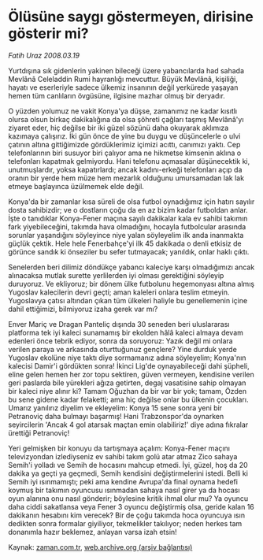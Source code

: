 # Ölüsüne saygı göstermeyen, dirisine gösterir mi?

*Fatih Uraz 2008.03.19*

<tr><td class="metin" colspan="2" style="padding-top: 20px; padding-left: 5px; padding-right: 10px;">Yurtdışına sık gidenlerin yakinen bileceği üzere yabancılarda had sahada Mevlânâ Celeladdin Rumi hayranlığı mevcuttur. Büyük Mevlânâ, kişiliği, hayatı ve eserleriyle sadece ülkemiz insanının değil yerkürede yaşayan hemen tüm canlıların övgüsüne, ilgisine mazhar olmuş bir deryadır.</td></tr><tr><td class="metin" colspan="2" style="padding-top: 20px; padding-left: 5px; padding-right: 10px;"><p>O yüzden yolumuz ne vakit Konya'ya düşse, zamanımız ne kadar kısıtlı olursa olsun birkaç dakikalığına da olsa şöhreti çağları taşmış Mevlânâ'yı ziyaret eder, hiç değilse bir iki güzel sözünü daha okuyarak aklımıza kazımaya çalışırız. İki gün önce de yine bu duygu ve düşüncelerle o ulvi çatının altına gittiğimizde gördüklerimiz içimizi acıttı, canımızı yaktı. Cep telefonlarının biri susuyor biri çalıyor ama ne hikmetse kimsenin aklına o telefonları kapatmak gelmiyordu. Hani telefonu açmasalar düşünecektik ki, unutmuşlardır, yoksa kapatırlardı; ancak kadını-erkeği telefonları açıp da oranın bir yerde hem müze hem mezarlık olduğunu umursamadan lak lak etmeye başlayınca üzülmemek elde değil. 
<p>Konya'da bir zamanlar kısa süreli de olsa futbol oynadığımız için hatırı sayılır dosta sahibizdir; ve o dostların çoğu da en az bizim kadar futboldan anlar. İşte o tanıdıklar Konya-Fener maçına sayılı dakikalar kala ev sahibi takımın fark yiyebileceğini, takımda hava olmadığını, hocayla futbolcular arasında sorunlar yaşandığını söyleyince niye yalan söyleyelim ilk anda inanmakta güçlük çektik. Hele hele Fenerbahçe'yi ilk 45 dakikada o denli etkisiz de görünce sandık ki önseziler bu sefer tutmayacak; yanıldık, onlar haklı çıktı.
<p>Senelerden beri dilimiz döndükçe yabancı kaleciye karşı olmadığımızı ancak alınacaksa mutlak surette yerlilerden iyi olması gerektiğini söyleyip duruyoruz. Ve ekliyoruz; bir dönem ülke futbolunu hegemonyası altına almış Yugoslav kalecilerin devri geçti; aman kaleleri onlara teslim etmeyin. Yugoslavya çatısı altından çıkan tüm ülkeleri haliyle bu genellemenin içine dahil ettiğimizi, bilmiyoruz izaha gerek var mı?
<p>Enver Mariç ve Dragan Panteliç dışında 30 seneden beri uluslararası platforma tek iyi kaleci sunamamış bir ekolden hâlâ kaleci almaya devam edenleri önce tebrik ediyor, sonra da soruyoruz: Yazık değil mi onlara verilen paraya ve arkasında oturttuğunuz gençlere? Yine durduk yerde Yugoslav ekolüne niye taktı diye sormamanız adına söyleyelim; Konya'nın kalecisi Damir'i gördükten sonra! İkinci Lig'de oynayabileceği dahi şüpheli, eline gelen hemen her zor topu sektiren, güven vermeyen, kendisine verilen geri paslarda bile yürekleri ağıza getirten, degaj vasatisine sahip olmayan bir kaleci niye alınır ki? Tamam Oğuzhan da bir var bir yok; tamam, Özden bu sene gidene kadar felaketti; ama hiç değilse onlar bu ülkenin çocukları. Umarız yanılırız diyelim ve ekleyelim: Konya 15 sene sonra yeni bir Petranoviç daha bulmayı başarmış! Hani Trabzonspor'da oynarken seyircilerin 'Ancak 4 gol atarsak maçtan emin olabiliriz!' diye adına fıkralar ürettiği Petranoviç!
<p>Yeri gelmişken bir konuyu da tartışmaya açalım: Konya-Fener maçını televizyondan izlediyseniz ev sahibi takım golü atar atmaz Zico sahaya Semih'i yolladı ve Semih de hocasını mahcup etmedi. İyi, güzel, hoş da 20 dakika ya geçti ya geçmedi, Semih kendisini değiştirmelerini istedi. Belli ki Semih iyi ısınmamıştı; peki ama kendine Avrupa'da final oynama hedefi koymuş bir takımın oyuncusu ısınmadan sahaya nasıl girer ya da hocası oyun alanına onu nasıl gönderir; böylesine kritik ihmal olur mu? Ya oyuncu daha ciddi sakatlansa veya Fener 3 oyuncu değiştirmiş olsa, geride kalan 16 dakikanın hesabını kim verecek? Bir de çoğu takımda hoca oyuncuya ısın dedikten sonra formalar giyiliyor, tekmelikler takılıyor; neden herkes tam donanımla hazır beklemez, anlayan varsa izah etsin!<br/></p></p></p></p></p></td></tr>

Kaynak: [zaman.com.tr](http://zaman.com.tr/yazar.do?yazino=666482), [web.archive.org (arşiv bağlantısı)](http://web.archive.org/web/20080422004644/http://www.zaman.com.tr:80/yazar.do?yazino=666482)
